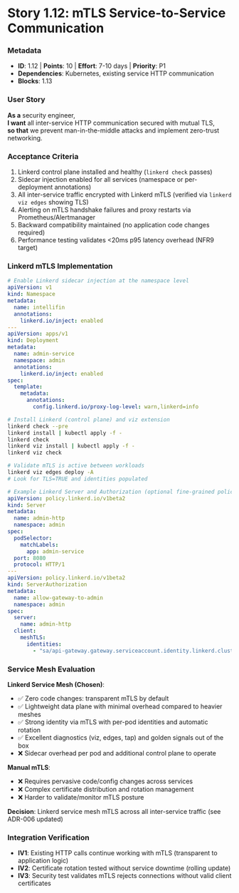 # Story 1.12: mTLS Service-to-Service Communication

### Metadata
- **ID**: 1.12 | **Points**: 10 | **Effort**: 7-10 days | **Priority**: P1
- **Dependencies**: Kubernetes, existing service HTTP communication
- **Blocks**: 1.13

### User Story
**As a** security engineer,  
**I want** all inter-service HTTP communication secured with mutual TLS,  
**so that** we prevent man-in-the-middle attacks and implement zero-trust networking.

### Acceptance Criteria
1. Linkerd control plane installed and healthy (`linkerd check` passes)
2. Sidecar injection enabled for all services (namespace or per-deployment annotations)
3. All inter-service traffic encrypted with Linkerd mTLS (verified via `linkerd viz edges` showing TLS)
4. Alerting on mTLS handshake failures and proxy restarts via Prometheus/Alertmanager
5. Backward compatibility maintained (no application code changes required)
6. Performance testing validates <20ms p95 latency overhead (NFR9 target)

### Linkerd mTLS Implementation
```yaml
# Enable Linkerd sidecar injection at the namespace level
apiVersion: v1
kind: Namespace
metadata:
  name: intellifin
  annotations:
    linkerd.io/inject: enabled
---
apiVersion: apps/v1
kind: Deployment
metadata:
  name: admin-service
  namespace: admin
  annotations:
    linkerd.io/inject: enabled
spec:
  template:
    metadata:
      annotations:
        config.linkerd.io/proxy-log-level: warn,linkerd=info
```

```bash
# Install Linkerd (control plane) and viz extension
linkerd check --pre
linkerd install | kubectl apply -f -
linkerd check
linkerd viz install | kubectl apply -f -
linkerd viz check

# Validate mTLS is active between workloads
linkerd viz edges deploy -A
# Look for TLS=TRUE and identities populated
```

```yaml
# Example Linkerd Server and Authorization (optional fine-grained policy)
apiVersion: policy.linkerd.io/v1beta2
kind: Server
metadata:
  name: admin-http
  namespace: admin
spec:
  podSelector:
    matchLabels:
      app: admin-service
  port: 8080
  protocol: HTTP/1
---
apiVersion: policy.linkerd.io/v1beta2
kind: ServerAuthorization
metadata:
  name: allow-gateway-to-admin
  namespace: admin
spec:
  server:
    name: admin-http
  client:
    meshTLS:
      identities:
        - "sa/api-gateway.gateway.serviceaccount.identity.linkerd.cluster.local"
```

### Service Mesh Evaluation
**Linkerd Service Mesh (Chosen)**:
- ✅ Zero code changes: transparent mTLS by default
- ✅ Lightweight data plane with minimal overhead compared to heavier meshes
- ✅ Strong identity via mTLS with per-pod identities and automatic rotation
- ✅ Excellent diagnostics (viz, edges, tap) and golden signals out of the box
- ❌ Sidecar overhead per pod and additional control plane to operate

**Manual mTLS**:
- ❌ Requires pervasive code/config changes across services
- ❌ Complex certificate distribution and rotation management
- ❌ Harder to validate/monitor mTLS posture

**Decision**: Linkerd service mesh mTLS across all inter-service traffic (see ADR-006 updated)

### Integration Verification
- **IV1**: Existing HTTP calls continue working with mTLS (transparent to application logic)
- **IV2**: Certificate rotation tested without service downtime (rolling update)
- **IV3**: Security test validates mTLS rejects connections without valid client certificates
